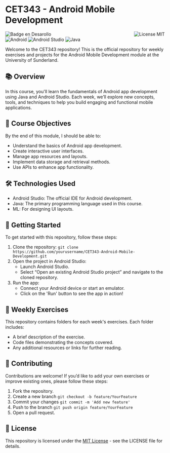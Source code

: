 # CET343 - Android Mobile Development
![Badge en Desarollo](https://img.shields.io/badge/STATUS-EN%20DESAROLLO-green)
<img align="right" alt="License MIT" src="https://img.shields.io/badge/LICENSE-MIT-green" /> <br/>
<img alt="Android" src="https://img.shields.io/badge/-Android-3DDC84?style=flat-square&logo=android&logoColor=white" /> 
<img alt="Android Studio" src="https://img.shields.io/badge/-Android%20Studio-3DDC84?style=flat-square&logo=androidstudio&logoColor=white" />
<img alt="Java" src="https://img.shields.io/badge/-Java-EC2023?style=flat-square&logo=openjdk&logoColor=white" /> 

Welcome to the CET343 repository! This is the official repository for weekly exercises and projects for the Android Mobile Development module at the University of Sunderland.

## 📚 Overview
In this course, you'll learn the fundamentals of Android app development using Java and Android Studio. Each week, we’ll explore new concepts, tools, and techniques to help you build engaging and functional mobile applications.

## 🎯 Course Objectives
By the end of this module, I should be able to:
- Understand the basics of Android app development.
- Create interactive user interfaces.
- Manage app resources and layouts.
- Implement data storage and retrieval methods.
- Use APIs to enhance app functionality.

## 🛠️ Technologies Used
- Android Studio: The official IDE for Android development.
- Java: The primary programming language used in this course.
- ML: For designing UI layouts.

## 🚀 Getting Started
To get started with this repository, follow these steps:
1. Clone the repository: `git clone https://github.com/yourusername/CET343-Android-Mobile-Development.git`
2. Open the project in Android Studio:
    - Launch Android Studio.
    - Select “Open an existing Android Studio project” and navigate to the cloned repository.
3. Run the app:
    - Connect your Android device or start an emulator.
    - Click on the 'Run' button to see the app in action!

## 📅 Weekly Exercises
This repository contains folders for each week's exercises. Each folder includes:
- A brief description of the exercise.
- Code files demonstrating the concepts covered.
- Any additional resources or links for further reading.

## 🤝 Contributing
Contributions are welcome! If you’d like to add your own exercises or improve existing ones, please follow these steps:
1. Fork the repository.
2. Create a new branch `git checkout -b feature/YourFeature`
3. Commit your changes `git commit -m 'Add new feature'`
4. Push to the branch `git push origin feature/YourFeature`
5. Open a pull request.

## 📜 License
This repository is licensed under the [MIT License](https://opensource.org/license/mit/) - see the LICENSE file for details.
